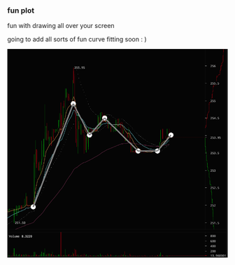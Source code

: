 ### fun plot

fun with drawing all over your screen

going to add all sorts of fun curve fitting soon : )

![here's a preview](https://raw.githubusercontent.com/pussinboot/fun-plot/master/preview.PNG)